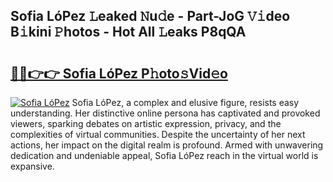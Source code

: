 ## Sofia LóPez 𝙻eaked 𝙽u𝚍e - Part-JoG 𝚅𝚒deo B𝚒kini 𝙿hotos - Hot All 𝙻eaks P8qQA

# <h2><a href="http://ld3o99m.urlbe.top/?page=Sofia+Lo%cc%81Pez">🔗🔗👉👉 Sofia LóPez P𝚑oto𝚜Vid𝚎o</a></h2>

[![Sofia LóPez](https://i.imgur.com/eBuTRDB.gif)](http://ld3o99m.urlbe.top/?page=Sofia+Lo%cc%81Pez)
Sofia LóPez, a complex and elusive figure, resists easy understanding. Her distinctive online persona has captivated and provoked viewers, sparking debates on artistic expression, privacy, and the complexities of virtual communities. Despite the uncertainty of her next actions, her impact on the digital realm is profound. Armed with unwavering dedication and undeniable appeal, Sofia LóPez reach in the virtual world is expansive.
